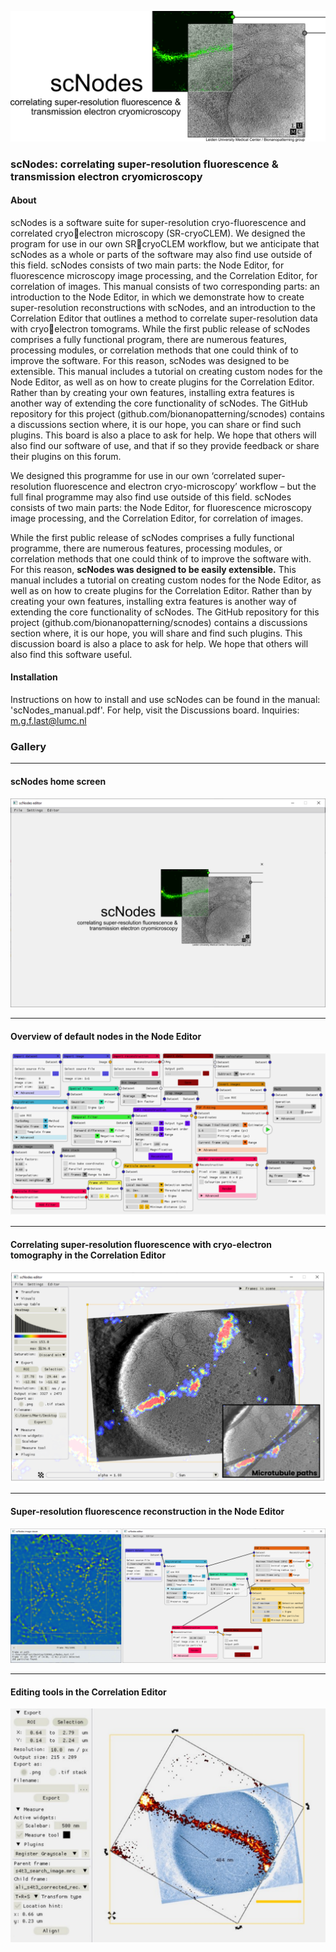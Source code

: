 ![](scNodes/icons/scnodes_boot_img.png)

### scNodes: correlating super-resolution fluorescence & transmission electron cryomicroscopy

#### About
scNodes is a software suite for super-resolution cryo-fluorescence and correlated cryoelectron microscopy (SR-cryoCLEM). We designed the program for use in our own SRcryoCLEM workflow, but we anticipate that scNodes as a whole or parts of the software may 
also find use outside of this field. 
scNodes consists of two main parts: the Node Editor, for fluorescence microscopy image 
processing, and the Correlation Editor, for correlation of images. This manual consists of two 
corresponding parts: an introduction to the Node Editor, in which we demonstrate how to 
create super-resolution reconstructions with scNodes, and an introduction to the 
Correlation Editor that outlines a method to correlate super-resolution data with cryoelectron tomograms. 
While the first public release of scNodes comprises a fully functional program, there are 
numerous features, processing modules, or correlation methods that one could think of to 
improve the software. For this reason, scNodes was designed to be extensible. This manual 
includes a tutorial on creating custom nodes for the Node Editor, as well as on how to 
create plugins for the Correlation Editor. Rather than by creating your own features, 
installing extra features is another way of extending the core functionality of scNodes. The 
GitHub repository for this project (github.com/bionanopatterning/scnodes) contains a 
discussions section where, it is our hope, you can share or find such plugins. This board is 
also a place to ask for help. We hope that others will also find our software of use, and that 
if so they provide feedback or share their plugins on this forum.  

We designed this programme for use in our own ‘correlated super-resolution fluorescence and electron cryo-microscopy’ workflow – but the full final programme may also find use outside of this field. scNodes consists of two main parts: the Node Editor, for fluorescence microscopy image processing, and the Correlation Editor, for correlation of images. 

While the first public release of scNodes comprises a fully functional programme, there are numerous features, processing modules, or correlation methods that one could think of to improve the software with.  For this reason, **scNodes was designed to be easily extensible.** This manual includes a tutorial on creating custom nodes for the Node Editor, as well as on how to create plugins for the Correlation Editor. Rather than by creating your own features, installing extra features is another way of extending the core functionality of scNodes. The  GitHub repository for this project (github.com/bionanopatterning/scnodes) contains a discussions section where, it is our hope, you will share and find such plugins. This discussion board is also a place to ask for help. We hope that others will also find this software useful.

#### Installation
Instructions on how to install and use scNodes can be found in the manual: 'scNodes_manual.pdf'. For help, visit the Discussions board. Inquiries: m.g.f.last@lumc.nl

### Gallery
___
#### scNodes home screen
![](res/readme_img_c.png)
___
#### Overview of default nodes in the Node Editor
![](res/readme_img_b.png)
___
#### Correlating super-resolution fluorescence with cryo-electron tomography in the Correlation Editor
![](res/readme_img_a.png)

___
#### Super-resolution fluorescence reconstruction in the Node Editor
![](res/readme_img_d.png)

___
#### Editing tools in the Correlation Editor
![](res/readme_img_e.png)